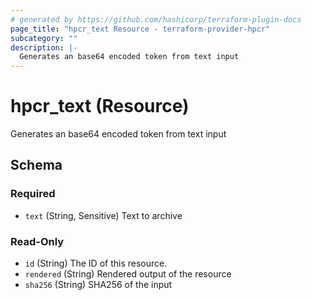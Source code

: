 ```yaml
---
# generated by https://github.com/hashicorp/terraform-plugin-docs
page_title: "hpcr_text Resource - terraform-provider-hpcr"
subcategory: ""
description: |-
  Generates an base64 encoded token from text input
---
```


# hpcr_text (Resource)

Generates an base64 encoded token from text input



<!-- schema generated by tfplugindocs -->
## Schema

### Required

- `text` (String, Sensitive) Text to archive

### Read-Only

- `id` (String) The ID of this resource.
- `rendered` (String) Rendered output of the resource
- `sha256` (String) SHA256 of the input


